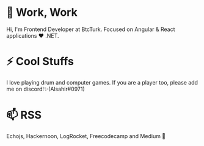 
# 💬 Work, Work
Hi, I'm Frontend Developer at BtcTurk. Focused on Angular & React applications ❤️ .NET. 

# ⚡ Cool Stuffs
I love playing drum and computer games. If you are a player too, please add me on discord!✨(Alsahir#0971)

# 📫 RSS
Echojs, Hackernoon, LogRocket, Freecodecamp and Medium 👯
